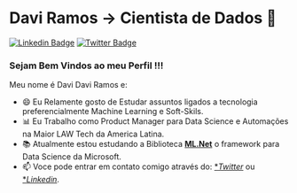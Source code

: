 # Davi Ramos -> Cientista de Dados 👋

<!--
**DaviRamos/DaviRamos** is a ✨ _special_ ✨ repository because its `README.md` (this file) appears on your GitHub profile.

Here are some ideas to get you started:

- 🔭 I’m currently working on ...
- 🌱 I’m currently learning ...
- 👯 I’m looking to collaborate on ...
- 🤔 I’m looking for help with ...
- 💬 Ask me about ...
- 📫 How to reach me: ...
- 😄 Pronouns: ...
- ⚡ Fun fact: ...

[![Youtube Badge](https://img.shields.io/badge/-YouTube-c1DA1F2?style=flat-square&logo=YouTube&logoColor=white&link=https://www.youtube.com/user/marcelorde391/)](https://www.youtube.com/user/marcelorde391/)
-->


[![Linkedin Badge](https://img.shields.io/badge/-LinkedIn-blue?style=flat-square&logo=Linkedin&logoColor=white&link=https://www.linkedin.com/in/davi-ramos/)](https://www.linkedin.com/in/davi-ramos/)
[![Twitter Badge](https://img.shields.io/badge/-Twitter-1DA1F2?style=flat-square&logo=Twitter&logoColor=white&link=https://twitter.com/Daviinfo/)](https://twitter.com/Daviinfo/)



### Sejam Bem Vindos ao meu Perfil !!!

Meu nome é Davi Davi Ramos e:

 - 😄 Eu Relamente gosto de Estudar assuntos ligados a tecnologia preferencialmente Machine Learning e Soft-Skils.
 - 📊 Eu Trabalho como Product Manager para Data Science e Automações na Maior LAW Tech da America Latina.
 - 📚 Atualmente estou estudando a Biblioteca [**ML.Net**](https://dotnet.microsoft.com/learn/ml-dotnet/) o framework para Data Science da Microsoft.
 - 📫 Voce pode entrar em contato comigo através do: [**Twitter*](https://twitter.com/Daviinfo/) ou [**Linkedin*](https://www.linkedin.com/in/davi-ramos/).
